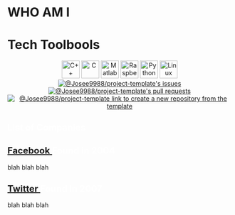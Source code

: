 <h1>WHO AM I<h1>
<div style='fount'>

</div>
 
 
 
 
 
<h1> Tech Toolbools </h1>
<p align="left">
 
<div align="center">
<img src="https://github.com/prathimacode-hub/prathimacode-hub/blob/main/TechStack/C%2B%2B.png" alt="C++" width="40" height="40"/> 
 
<img src="https://github.com/prathimacode-hub/prathimacode-hub/blob/main/TechStack/C.png" alt="C" width="40" height="40"/>

<img src="https://github.com/prathimacode-hub/prathimacode-hub/blob/main/TechStack/Matlab.png" alt="Matlab" width="40" height="40"/>
 
 
<img src="https://github.com/prathimacode-hub/prathimacode-hub/blob/main/TechStack/Raspberry.png" alt="Raspberry Pi" width="40" height="40"/>
 
<img src="https://github.com/prathimacode-hub/prathimacode-hub/blob/main/TechStack/Python.png" alt="Python" width="40" height="40"/> 
 
<img src="https://github.com/prathimacode-hub/prathimacode-hub/blob/main/TechStack/Linux.png" alt="Linux" width="40" height="40"/>

   <br>
  <a href="https://github.com/Josee9988/project-template/issues">
    <img src="https://img.shields.io/github/issues/Josee9988/project-template?color=0088ff&style=for-the-badge&logo=github" alt="@Josee9988/project-template's issues"/>
  </a>
  <a href="https://github.com/josee9988/project-template/pulls">
    <img src="https://img.shields.io/github/issues-pr/Josee9988/project-template?color=0088ff&style=for-the-badge&logo=github" alt="@Josee9988/project-template's pull requests"/>
  </a>
  <a href="https://github.com/Josee9988/project-template/generate">
    <img src="https://img.shields.io/badge/use%20this-template-blue?logo=github-sponsors&style=for-the-badge&color=green" alt="@Josee9988/project-template link to create a new repository from the template">
  </a>
</p>
</div>

 
 
 
 
 
 
 
 
 
 <style>
h2 {
color:fff;
font-size: 20px;
}
social.h2 {
color:pink;
font-size: 14px;
}
social.h2.h2color {
color:purple;
font-size: 10px;
}
tv.h2 {
color:green;
font-size: 14px;
}
tv.h2.h2color {
color:orange;
font-size: 10px;
}
 </style>

 <h2>List of Companies </h2>
 <div class="social">

 <h2>     <A href="http://www.facebook.com">Facebook     </a>
 <span class="h2color">Found in 2004     </span>     </h2> 
 blah blah blah 

 <h2>     <A href="http://www.twitter.com">Twitter     </a>
 <span class="h2color">Found in 2007     </span>     </h2>
 blah blah blah 

 </div>
